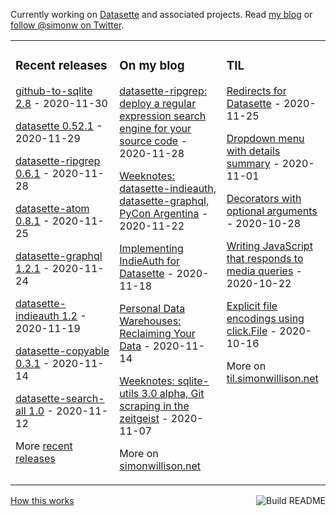 Currently working on [Datasette](https://datasette.readthedocs.io/) and associated projects. Read [my blog](https://simonwillison.net/) or [follow @simonw on Twitter](https://twitter.com/simonw).

<table><tr><td valign="top" width="33%">

### Recent releases
<!-- recent_releases starts -->
[github-to-sqlite 2.8](https://github.com/dogsheep/github-to-sqlite/releases/tag/2.8) - 2020-11-30

[datasette 0.52.1](https://github.com/simonw/datasette/releases/tag/0.52.1) - 2020-11-29

[datasette-ripgrep 0.6.1](https://github.com/simonw/datasette-ripgrep/releases/tag/0.6.1) - 2020-11-28

[datasette-atom 0.8.1](https://github.com/simonw/datasette-atom/releases/tag/0.8.1) - 2020-11-25

[datasette-graphql 1.2.1](https://github.com/simonw/datasette-graphql/releases/tag/1.2.1) - 2020-11-24

[datasette-indieauth 1.2](https://github.com/simonw/datasette-indieauth/releases/tag/1.2) - 2020-11-19

[datasette-copyable 0.3.1](https://github.com/simonw/datasette-copyable/releases/tag/0.3.1) - 2020-11-14

[datasette-search-all 1.0](https://github.com/simonw/datasette-search-all/releases/tag/1.0) - 2020-11-12
<!-- recent_releases ends -->
More [recent releases](https://github.com/simonw/simonw/blob/main/releases.md)
</td><td valign="top" width="34%">

### On my blog
<!-- blog starts -->
[datasette-ripgrep: deploy a regular expression search engine for your source code](http://simonwillison.net/2020/Nov/28/datasette-ripgrep/) - 2020-11-28

[Weeknotes: datasette-indieauth, datasette-graphql, PyCon Argentina](http://simonwillison.net/2020/Nov/22/weeknotes/) - 2020-11-22

[Implementing IndieAuth for Datasette](http://simonwillison.net/2020/Nov/18/indieauth/) - 2020-11-18

[Personal Data Warehouses: Reclaiming Your Data](http://simonwillison.net/2020/Nov/14/personal-data-warehouses/) - 2020-11-14

[Weeknotes: sqlite-utils 3.0 alpha, Git scraping in the zeitgeist](http://simonwillison.net/2020/Nov/7/weeknotes-sqlite-utils-git-scraping/) - 2020-11-07
<!-- blog ends -->
More on [simonwillison.net](https://simonwillison.net/)
</td><td valign="top" width="33%">

### TIL
<!-- tils starts -->
[Redirects for Datasette](https://til.simonwillison.net/datasette/redirects-for-datasette) - 2020-11-25

[Dropdown menu with details summary](https://til.simonwillison.net/javascript/dropdown-menu-with-details-summary) - 2020-11-01

[Decorators with optional arguments](https://til.simonwillison.net/python/decorators-with-optional-arguments) - 2020-10-28

[Writing JavaScript that responds to media queries](https://til.simonwillison.net/javascript/javascript-that-responds-to-media-queries) - 2020-10-22

[Explicit file encodings using click.File](https://til.simonwillison.net/python/click-file-encoding) - 2020-10-16
<!-- tils ends -->
More on [til.simonwillison.net](https://til.simonwillison.net/)
</td></tr></table>

<a href="https://github.com/simonw/simonw/actions"><img src="https://github.com/simonw/simonw/workflows/Build%20README/badge.svg" align="right" alt="Build README"></a> <a href="https://simonwillison.net/2020/Jul/10/self-updating-profile-readme/">How this works</a>
